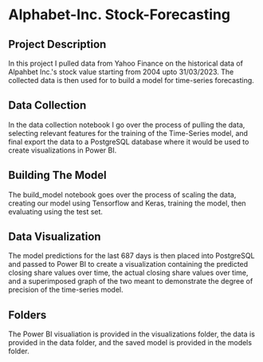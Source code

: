 # Alphabet-Inc. Stock-Forecasting
## Project Description
In this project I pulled data from Yahoo Finance on the historical data of Alpahbet Inc.'s stock value starting from 2004 upto 31/03/2023.
The collected data is then used for to build a model for time-series forecasting.
## Data Collection
In the data collection notebook I go over the process of pulling the data, selecting relevant features for the training of the Time-Series model, and final export
the data to a PostgreSQL database where it would be used to create visualizations in Power BI.
## Building The Model
The build_model notebook goes over the process of scaling the data, creating our model using Tensorflow and Keras, training the model, then evaluating
using the test set.
## Data Visualization
The model predictions for the last 687 days is then placed into PostgreSQL and passed to Power BI to create a visualization containing the
predicted closing share values over time, the actual closing share values over time, and a superimposed graph of the two meant to demonstrate
the degree of precision of the time-series model.
## Folders
The Power BI visualiation is provided in the visualizations folder, the data is provided in the data folder, and the saved model is provided
in the models folder.
